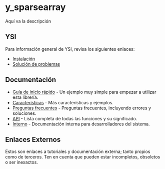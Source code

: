 # y_sparsearray

Aquí va la descripción

## YSI

Para información general de YSI, revisa los siguientes enlaces:

* [Instalación](../instalacion.md)
* [Solución de problemas](../solucion-problemas.md)

## Documentación

* [Guía de inicio rápido](y_sparsearray/inicio-rapido.md) - Un ejemplo muy simple para empezar a utilizar esta librería.
* [Características](y_sparsearray/caracteristicas.md) - Más características y ejemplos.
* [Preguntas frecuentes](y_sparsearray/preguntas-frecuentes.md) - Preguntas frecuentes, incluyendo errores y soluciones.
* [API](y_sparsearray/api.md) - Lista completa de todas las funciones y su significado.
* [Interno](y_sparsearray/interno.md) - Documentación interna para desarrolladores del sistema.

## Enlaces Externos

Estos son enlaces a tutoriales y documentación externa; tanto propios como de terceros. Ten en cuenta que pueden estar incompletos, obsoletos o ser inexactos.
